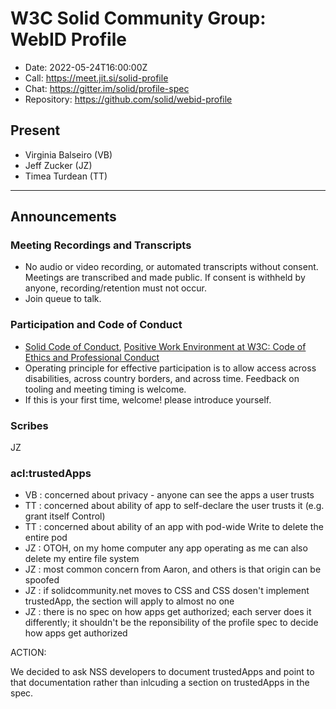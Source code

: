 # W3C Solid Community Group: WebID Profile

* Date: 2022-05-24T16:00:00Z
* Call: https://meet.jit.si/solid-profile
* Chat: https://gitter.im/solid/profile-spec
* Repository: https://github.com/solid/webid-profile

## Present

* Virginia Balseiro (VB)
* Jeff Zucker (JZ)
* Timea Turdean (TT)

---

## Announcements

### Meeting Recordings and Transcripts

* No audio or video recording, or automated transcripts without consent. Meetings are transcribed and made public. If consent is withheld by anyone, recording/retention must not occur.
* Join queue to talk.

### Participation and Code of Conduct

* [Solid Code of Conduct](https://github.com/solid/process/blob/main/code-of-conduct.md), [Positive Work Environment at W3C: Code of Ethics and Professional Conduct](https://www.w3.org/Consortium/cepc/)
* Operating principle for effective participation is to allow access across disabilities, across country borders, and across time. Feedback on tooling and meeting timing is welcome.
* If this is your first time, welcome! please introduce yourself.

### Scribes

JZ

### acl:trustedApps

* VB : concerned about privacy - anyone can see the apps a user trusts
* TT : concerned about ability of app to self-declare the user trusts it (e.g. grant itself Control)
* TT : concerned about ability of an app with pod-wide Write to delete the entire pod
* JZ : OTOH, on my home computer any app operating as me can also delete my entire file system
* JZ : most common concern from Aaron, and others is that origin can be spoofed
* JZ : if solidcommunity.net moves to CSS and CSS dosen't implement trustedApp, the section will apply to almost no one
* JZ : there is no spec on how apps get authorized; each server does it differently; it shouldn't be the reponsibility of the profile spec to decide how apps get authorized

ACTION:

We decided to ask NSS developers to document trustedApps and point to that documentation rather than inlcuding a section on trustedApps in the spec.
